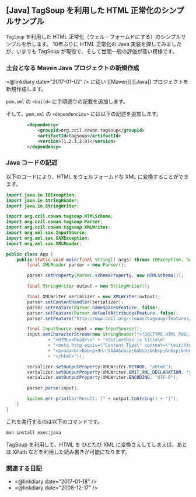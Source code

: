 ## [Java] TagSoup を利用した HTML 正常化のシンプルサンプル

`TagSoup` を利用した HTML 正常化（ウェル・フォームドにする）のシンプルサンプルを示します。
10年ぶりに HTML 正常化の Java 実装を探してみましたが、いまでも TagSoup が現役で、そして世間一般の評価が高い模様です。

### 土台となる Maven Java プロジェクトの新規作成

<@linkdiary date="2017-01-02" /> に従い [[Maven]] [[Java]] プロジェクトを新規作成します。

`pom.xml` の `<build>` に手順通りの記載を追加します。

そして、`pom.xml` の `<dependencies>` には以下の記述を追加します。

```xml
		<dependency>
			<groupId>org.ccil.cowan.tagsoup</groupId>
			<artifactId>tagsoup</artifactId>
			<version>[1.2.1,2.0)</version>
		</dependency>
```

### Java コードの記述

以下のコードにより、HTML をウェルフォームドな XML に変換することができます。

```java
import java.io.IOException;
import java.io.StringReader;
import java.io.StringWriter;

import org.ccil.cowan.tagsoup.HTMLSchema;
import org.ccil.cowan.tagsoup.Parser;
import org.ccil.cowan.tagsoup.XMLWriter;
import org.xml.sax.InputSource;
import org.xml.sax.SAXException;
import org.xml.sax.XMLReader;

public class App {
	public static void main(final String[] args) throws IOException, SAXException {
		final XMLReader parser = new Parser();

		parser.setProperty(Parser.schemaProperty, new HTMLSchema());

		final StringWriter output = new StringWriter();

		final XMLWriter serializer = new XMLWriter(output);
		parser.setContentHandler(serializer);
		parser.setFeature(Parser.namespacesFeature, false);
		parser.setFeature(Parser.defaultAttributesFeature, false);
		parser.setFeature("http://www.ccil.org/~cowan/tagsoup/features/ignore-bogons", false);

		final InputSource input = new InputSource();
		input.setCharacterStream(new StringReader("<!DOCTYPE HTML PUBLIC \"-//W3C//DTD HTML 4.01 Transitional//EN\">\n"
				+ "<HTML><head>\n" + "<title>this is title\n"
				+ "<meta http-equiv=\"Content-Type\" content=\"text/html; charset=UTF-8\">\n" + "<body>\n"
				+ "<p>aaa<br>bbb<p>あいうAAA&nbsp;&nbsp;&nbsp;&nbsp;&nbsp;&nbsp;&nbsp;&nbsp;&nbsp;&nbsp;&nbsp;BBB      CCC<uso>\n"
				+ "</html>"));

		serializer.setOutputProperty(XMLWriter.METHOD, "xhtml");
		serializer.setOutputProperty(XMLWriter.OMIT_XML_DECLARATION, "yes");
		serializer.setOutputProperty(XMLWriter.ENCODING, "UTF-8");

		parser.parse(input);

		System.err.println("Result: [" + output.toString() + "]");
	}
}
```

これを実行するのは以下のコマンドです。

```sh
mvn install exec:java
```

TagSoup を利用して、HTML を ひとたび XML に変換さえしてしまえば、あとは XPath などを利用した読み書きが可能になります。

### 関連する日記

* <@linkdiary date="2017-01-18" />
* <@linkdiary date="2008-12-17" />
